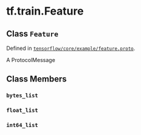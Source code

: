 <div itemscope itemtype="http://developers.google.com/ReferenceObject">
<meta itemprop="name" content="tf.train.Feature" />
<meta itemprop="path" content="Stable" />
<meta itemprop="property" content="bytes_list"/>
<meta itemprop="property" content="float_list"/>
<meta itemprop="property" content="int64_list"/>
</div>

# tf.train.Feature

## Class `Feature`





Defined in [`tensorflow/core/example/feature.proto`](/code/stable/tensorflow/core/example/feature.proto).

A ProtocolMessage

## Class Members

<h3 id="bytes_list"><code>bytes_list</code></h3>

<h3 id="float_list"><code>float_list</code></h3>

<h3 id="int64_list"><code>int64_list</code></h3>

